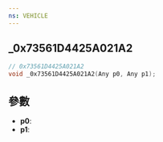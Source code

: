 ```yaml
---
ns: VEHICLE
---
```

## _0x73561D4425A021A2

```c
// 0x73561D4425A021A2
void _0x73561D4425A021A2(Any p0, Any p1);
```


## 參數
* **p0**: 
* **p1**: 

